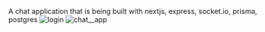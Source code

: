 A chat application that is being built with nextjs, express, socket.io, prisma, postgres
![login](https://user-images.githubusercontent.com/67814164/229376840-1a091e63-7d40-4d81-8c0e-85cb18d6755c.png)
![chat__app](https://user-images.githubusercontent.com/67814164/229611677-67764f08-8d8d-4dd4-b701-f5a2f5a7106d.png)
